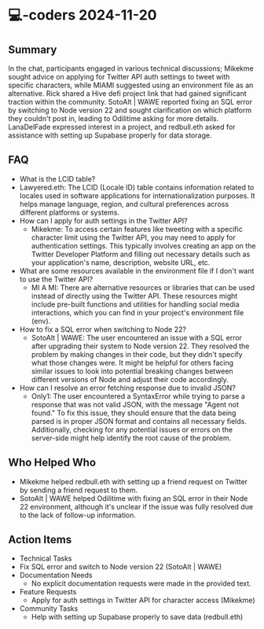 # 💻-coders 2024-11-20

## Summary

In the chat, participants engaged in various technical discussions; Mikekme sought advice on applying for Twitter API
auth settings to tweet with specific characters, while MIAMI suggested using an environment file as an alternative. Rick
shared a Hive defi project link that had gained significant traction within the community. SotoAlt | WAWE reported
fixing an SQL error by switching to Node version 22 and sought clarification on which platform they couldn't post in,
leading to Odilitime asking for more details. LanaDelFade expressed interest in a project, and redbull.eth asked for
assistance with setting up Supabase properly for data storage.

## FAQ

- What is the LCID table?
- Lawyered.eth: The LCID (Locale ID) table contains information related to locales used in software applications for
  internationalization purposes. It helps manage language, region, and cultural preferences across different platforms
  or systems.
- How can I apply for auth settings in the Twitter API?
    - Mikekme: To access certain features like tweeting with a specific character limit using the Twitter API, you may
      need to apply for authentication settings. This typically involves creating an app on the Twitter Developer
      Platform and filling out necessary details such as your application's name, description, website URL, etc.
- What are some resources available in the environment file if I don't want to use the Twitter API?
    - MI A MI: There are alternative resources or libraries that can be used instead of directly using the Twitter API.
      These resources might include pre-built functions and utilities for handling social media interactions, which you
      can find in your project's environment file (env).
- How to fix a SQL error when switching to Node 22?
    - SotoAlt | WAWE: The user encountered an issue with a SQL error after upgrading their system to Node version 22.
      They resolved the problem by making changes in their code, but they didn't specify what those changes were. It
      might be helpful for others facing similar issues to look into potential breaking changes between different
      versions of Node and adjust their code accordingly.
- How can I resolve an error fetching response due to invalid JSON?
    - Only1: The user encountered a SyntaxError while trying to parse a response that was not valid JSON, with the
      message "Agent not found." To fix this issue, they should ensure that the data being parsed is in proper JSON
      format and contains all necessary fields. Additionally, checking for any potential issues or errors on the
      server-side might help identify the root cause of the problem.

## Who Helped Who

- Mikekme helped redbull.eth with setting up a friend request on Twitter by sending a friend request to them.
- SotoAlt | WAWE helped Odilitime with fixing an SQL error in their Node 22 environment, although it's unclear if the issue was fully resolved due to the lack of follow-up information.

## Action Items

- Technical Tasks
- Fix SQL error and switch to Node version 22 (SotoAlt | WAWE)
- Documentation Needs
    - No explicit documentation requests were made in the provided text.
- Feature Requests
    - Apply for auth settings in Twitter API for character access (Mikekme)
- Community Tasks
    - Help with setting up Supabase properly to save data (redbull.eth)
